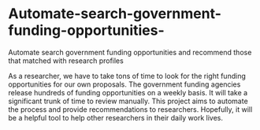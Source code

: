 # Automate-search-government-funding-opportunities-
Automate search government funding opportunities and recommend those that matched with research profiles

As a researcher, we have to take tons of time to look for the right funding opportunities for our own proposals. The government funding agencies release hundreds of funding opportunities on a weekly basis. It will take a significant trunk of time to review manually. This project aims to automate the process and provide recommendations to researchers. Hopefully, it will be a helpful tool to help other researchers in their daily work lives.  
